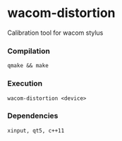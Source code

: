# wacom-distortion
Calibration tool for wacom stylus
### Compilation
    qmake && make
### Execution
    wacom-distortion <device>
### Dependencies
	xinput, qt5, c++11
